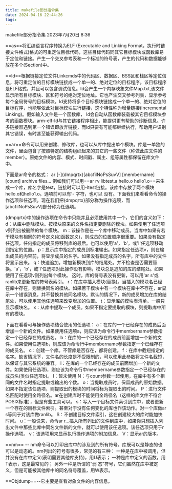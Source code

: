 ```yaml
---
title: makefile部分指令集
date: 2024-04-16 22:44:26
tags: 
---
```


makefile部分指令集
2023年7月20日
8:36

==as==将汇编语言程序转换为ELF (Executable and Linking Format，执行时链接文件格式)格式的可重定位目标代码，这些目标代码同其它目标模块或函数库易于定位和链接。产生一个交叉参考表和一个标准的符号表，产生的代码和数据能够放在多个(Section)中。

==ld==根据链接定位文件Linkcmds中的代码区、数据区、BSS区和栈区等定位信息，将可重定位的目标模块链接成一个单一的、绝对定位的目标程序。该目标程序是ELF格式，并且可以包含调试信息。ld会产生一个内存映象文件Map.txt,该文件显示所有目标模块、区和符号的绝对定位地址。它也产生交叉参考列表，显示参考每个全局符号的目标模块。ld支持将多个目标模块链接成一个单一的、绝对定位的目标程序，也能够依此对目标模块进行链接，这个特性称为增量链接(Incremental Linking)。假如输入文件是一个函数库， ld会自动从函数库装载被其它目标模块参考的函数模块。arm-elf-ld与其它链接程序相比，能提供更有帮助的诊断信息。许多链接器遇到第一个错误即放弃链接，而ld只要有可能都继续执行，帮助用户识别其它错误，有时甚至能获得输出代码。

==ar==命令可以用来创建、修改库，也可以从库中提出单个模块。库是一单独的文件，里面包含了按照特定的结构组织起来的其它的一些文件（称做此库文件的member）。原始文件的内容、模式、时间戳、属主、组等属性都保留在库文件中。

下面是ar命令的格式：
ar \[-\]{dmpqrtx}\[abcfilNoPsSuvV\] \[membername\] \[count\] archive files...
例如我们可以用==ar rv libtest.a hello.o hello1.o==来生成一个库，库名字是test，链接时可以用-ltest链接。该库中存放了两个模块hello.o和hello1.o。选项前可以有‘-'字符，也可以 没有。下面我们来看看命令的操作选项和任选项。现在我们把{dmpqrtx}部分称为操作选项，而\[abcfilNoPsSuvV\]部分称为任选项。

{dmpqrtx}中的操作选项在命令中只能并且必须使用其中一个，它们的含义如下：
d：从库中删除模块。按模块原来的文件名指定要删除的模块。如果使用了任选项v则列出被删除的每个模块。
m：该操作是在一个库中移动成员。当库中如果有若干模块有相同的符号定义(如函数定义)，则成员的位置顺序很重要。如果没有指定任选项，任何指定的成员将移到库的最后。也可以使用'a'，'b'，或'I'任选项移动到指定的位置。
p：显示库中指定的成员到标准输出。如果指定任选项v，则在输出成员的内容前，将显示成员的名字。如果没有指定成员的名字，所有库中的文件将显示出来。
q：快速追加。增加新模块到库的结尾处。并不检查是否需要替换。'a'，'b'，或'I'任选项对此操作没有影响，模块总是追加的库的结尾处。如果使用了任选项v则列出每个模块。 这时，库的符号表没有更新，可以用'ar s'或ranlib来更新库的符号表索引。
r：在库中插入模块(替换)。当插入的模块名已经在库中存在，则替换同名的模块。如果若干模块中有一个模块在库中不存在，ar显示一个错误消息，并不替换其他同名模块。默认的情况下，新的成员增加在库的结尾处，可以使用其他任选项来改变增加的位置。
t：显示库的模块表清单。一般只显示模块名。
x：从库中提取一个成员。如果不指定要提取的模块，则提取库中所有的模块。

下面在看看可与操作选项结合使用的任选项：
a：在库的一个已经存在的成员后面增加一个新的文件。如果使用任选项a，则应该为命令行中membername参数指定一个已经存在的成员名。
b：在库的一个已经存在的成员前面增加一个新的文件。如果使用任选项b，则应该为命令行中membername参数指定一个已经存在的成员名。
c：创建一个库。不管库是否存在，都将创建。
f：在库中截短指定的名字。缺省情况下，文件名的长度是不受限制的，可以使用此参数将文件名截短，以保证与其它系统的兼容。
i：在库的一个已经存在的成员前面增加一个新的文件。如果使用任选项i，则应该为命令行中membername参数指定一个已经存在的成员名(类似任选项b)。
l：暂未使用
N：与count参数一起使用，在库中有多个相同的文件名时指定提取或输出的个数。
o：当提取成员时，保留成员的原始数据。如果不指定该任选项，则提取出的模块的时间将标为提取出的时间。
P：进行文件名匹配时使用全路径名。ar在创建库时不能使用全路径名（这样的库文件不符合POSIX标准），但是有些工具可以。
s：写入一个目标文件索引到库中，或者更新一个存在的目标文件索引。甚至对于没有任何变化的库也作该动作。对一个库做ar s等同于对该库做ranlib。
S：不创建目标文件索引，这在创建较大的库时能加快时间。
u：一般说来，命令ar r...插入所有列出的文件到库中，如果你只想插入列出文件中那些比库中同名文件新的文件，就可以使用该任选项。该任选项只用于r操作选项。
v：该选项用来显示执行操作选项的附加信息。
V：显示ar的版本。

==nm== -- nm命令可以打印出库中的涉及到的所有符号。库既可以是静态的也可以是动态的。nm列出的符号有很多，常见的有三种：
一种是在库中被调用，但并没有在库中定义(表明需要其他库支持)，用U表示；
一种是库中定义的函数，用T表示，这是最常见的；
另外一种是所谓的“弱 态”符号，它们虽然在库中被定义，但是可能被其他库中的同名符号覆盖，用W表示。

==Objdump==--它主要是查看对象文件的内容信息。
